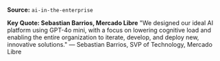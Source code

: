 **Source:** `ai-in-the-enterprise`

**Key Quote: Sebastian Barrios, Mercado Libre**
"We designed our ideal AI platform using GPT-4o mini, with a focus on lowering cognitive load and enabling the entire organization to iterate, develop, and deploy new, innovative solutions." — Sebastian Barrios, SVP of Technology, Mercado Libre
